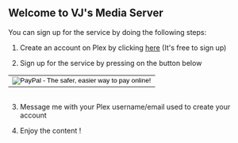 ## Welcome to VJ's Media Server

You can sign up for the service by doing the following steps:

1) Create an account on Plex by clicking <a href="https://www.plex.tv/sign-up/">here</a> (It's free to sign up)

2) Sign up for the service by pressing on the button below

<form action="https://www.paypal.com/cgi-bin/webscr" method="post" target="_top">
<input type="hidden" name="cmd" value="_s-xclick">
<input type="hidden" name="hosted_button_id" value="MLBM5PBSDJGJ4">
<table><tr><td><input type="image" src="https://www.paypalobjects.com/en_US/CA/i/btn/btn_auto_billing_LG.gif" border="0" name="submit" alt="PayPal - The safer, easier way to pay online!"></td></tr></table>
<img alt="" border="0" src="https://www.paypalobjects.com/en_US/i/scr/pixel.gif" width="1" height="1">
</form>

3) Message me with your Plex username/email used to create your account

4) Enjoy the content !
